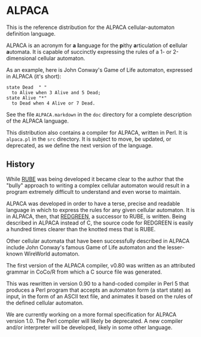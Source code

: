 ALPACA
======

This is the reference distribution for the ALPACA cellular-automaton
definition language.

ALPACA is an acronym for **a** **l**anguage for the **p**ithy
**a**rticulation of **c**ellular **a**utomata.  It is capable of
succinctly expressing the rules of a 1- or 2-dimensional cellular
automaton.

As an example, here is John Conway's Game of Life automaton, expressed
in ALPACA (it's short):

    state Dead  " "
      to Alive when 3 Alive and 5 Dead;
    state Alive "*"
      to Dead when 4 Alive or 7 Dead.

See the file `ALPACA.markdown` in the `doc` directory for a complete
description of the ALPACA language.

This distribution also contains a compiler for ALPACA, written in Perl.
It is `alpaca.pl` in the `src` directory.  It is subject to move, be
updated, or deprecated, as we define the next version of the language.

History
-------

While [RUBE](http://catseye.tc/node/RUBE.html) was being developed it became
clear to the author that the "bully" approach to writing a complex cellular
automaton would result in a program extremely difficult to understand and even
worse to maintain.

ALPACA was developed in order to have a terse, precise and readable
language in which to express the rules for any given cellular automaton.
It is in ALPACA, then, that [REDGREEN](http://catseye.tc/node/REDGEEN.html),
a successor to RUBE, is written. Being described in ALPACA instead of C,
the source code for REDGREEN is easily a hundred times clearer than the
knotted mess that is RUBE.

Other cellular automata that have been successfully described in ALPACA
include John Conway's famous Game of Life automaton and the lesser-known
WireWorld automaton.

The first version of the ALPACA compiler, v0.80 was written as an
attributed grammar in CoCo/R from which a C source file was generated.

This was rewritten in version 0.90 to a hand-coded compiler in Perl 5
that produces a Perl program that accepts an automaton form (a start
state) as input, in the form of an ASCII text file, and animates it
based on the rules of the defined cellular automaton.

We are currently working on a more formal specification for ALPACA
version 1.0.  The Perl compiler will likely be deprecated.  A new
compiler and/or interpreter will be developed, likely in some other
language.
